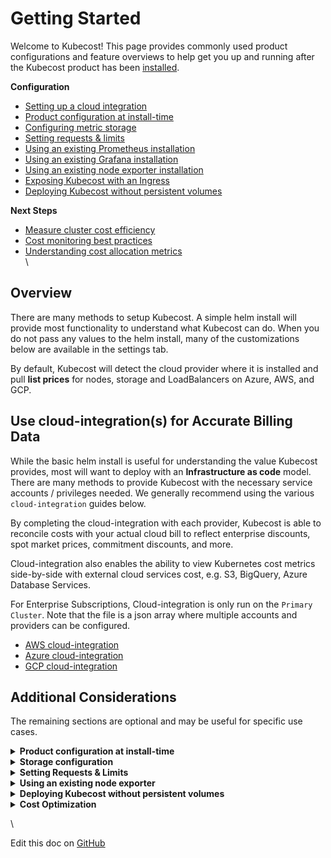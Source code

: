# Getting Started

Welcome to Kubecost! This page provides commonly used product configurations and feature overviews to help get you up and running after the Kubecost product has been [installed](http://kubecost.com/install).

**Configuration**

* [Setting up a cloud integration](getting-started.md#cloud-integration)
* [Product configuration at install-time](getting-started.md#install-configs)
* [Configuring metric storage](getting-started.md#storage-config)
* [Setting requests & limits](getting-started.md#requests-limits)
* [Using an existing Prometheus installation](https://guide.kubecost.com/hc/en-us/articles/4407595941015-Custom-Prometheus)
* [Using an existing Grafana installation](https://guide.kubecost.com/hc/en-us/articles/6605291944087-Grafana-Configuration-Guide)
* [Using an existing node exporter installation](getting-started.md#node-exporter)
* [Exposing Kubecost with an Ingress](https://guide.kubecost.com/hc/en-us/articles/4407601820055-Ingress-Examples)
* [Deploying Kubecost without persistent volumes](getting-started.md#no-pvs)

**Next Steps**

* [Measure cluster cost efficiency](getting-started.md#cluster-efficiency)
* [Cost monitoring best practices](http://blog.kubecost.com/blog/cost-monitoring/)
* [Understanding cost allocation metrics](cost-allocation.md)\
  \


## Overview

There are many methods to setup Kubecost. A simple helm install will provide most functionality to understand what Kubecost can do. When you do not pass any values to the helm install, many of the customizations below are available in the settings tab.

By default, Kubecost will detect the cloud provider where it is installed and pull **list prices** for nodes, storage and LoadBalancers on Azure, AWS, and GCP.

## Use cloud-integration(s) for Accurate Billing Data <a href="#cloud-integration" id="cloud-integration"></a>

While the basic helm install is useful for understanding the value Kubecost provides, most will want to deploy with an **Infrastructure as code** model. There are many methods to provide Kubecost with the necessary service accounts / privileges needed. We generally recommend using the various `cloud-integration` guides below.

By completing the cloud-integration with each provider, Kubecost is able to reconcile costs with your actual cloud bill to reflect enterprise discounts, spot market prices, commitment discounts, and more.

Cloud-integration also enables the ability to view Kubernetes cost metrics side-by-side with external cloud services cost, e.g. S3, BigQuery, Azure Database Services.

For Enterprise Subscriptions, Cloud-integration is only run on the `Primary Cluster`. Note that the file is a json array where multiple accounts and providers can be configured.

* [AWS cloud-integration](aws-cloud-integrations.md)
* [Azure cloud-integration](azure-out-of-cluster.md)
* [GCP cloud-integration](gcp-out-of-cluster.md)

## Additional Considerations

The remaining sections are optional and may be useful for specific use cases.

<details>

<summary><strong>Product configuration at install-time</strong></summary>

Kubecost has a number of product configuration options that you can specify at install time in order to minimize the number of settings changes required within the product UI. This makes it simple to redeploy Kubecost. These values can be configured under `kubecostProductConfigs` in our [values.yaml](https://github.com/kubecost/cost-analyzer-helm-chart/blob/bb8bcb570e6c52db2ed603f69691ac8a47ff4a26/cost-analyzer/values.yaml#L335). These parameters are passed to a ConfigMap that Kubecost detects and writes to its /var/configs.

</details>

<details>

<summary><strong>Storage configuration</strong></summary>

The default Kubecost installation comes with a 32Gb persistent volume and a 15-day retention period for Prometheus metrics. This is enough space to retain data for \~300 pods, depending on your exact node and container count. See the Kubecost Helm chart [configuration options](https://github.com/kubecost/cost-analyzer-helm-chart) to adjust both retention period and storage size.

To determine the appropriate disk size, you can use this formula to approximate:

```
needed_disk_space = retention_time_minutes * ingested_samples_per_minutes * bytes_per_sample
```

Where ingested samples can be measured as the average over a recent period, e.g. `sum(avg_over_time(scrape_samples_post_metric_relabeling[24h]))`. On average, Prometheus uses around 1.5-2 bytes per sample. So ingesting 1 million samples per minute and retaining for 15 days (21,600 minutes) would demand around 40 GB. It's recommended to add another 20-30% capacity for headroom and WAL. More info on disk sizing [here](https://prometheus.io/docs/prometheus/latest/storage/#operational-aspects).

**Note:** We do not recommend retaining greater than 30 days of data in Prometheus for larger clusters. For long-term data retention, contact us (support@kubecost.com) about Kubecost with durable storage enabled.

[More info on Kubecost Storage](storage.md)

</details>

<details>

<summary><strong>Setting Requests &#x26; Limits</strong></summary>

It's recommended that users set and/or update resource requests and limits before taking Kubecost into production at scale. These inputs can be configured in the Kubecost [values.yaml](https://github.com/kubecost/cost-analyzer-helm-chart/blob/master/cost-analyzer/values.yaml) for Kubecost modules + subcharts.

The exact recommended values for these parameters depend on the size of your cluster, availability requirements, and usage of the Kubecost product. Suggested values for each container can be found within Kubecost itself on the namespace page. More info on these recommendations is available [here](http://blog.kubecost.com/blog/requests-and-limits/).

In practice, we recommend running Kubecost for up to 7 days on a production cluster and then tuning resource requests/limits based on resource consumption. Reach out any time to support@kubecost.com if we can help give further guidance.

</details>

<details>

<summary><strong>Using an existing node exporter</strong></summary>

For teams already running node exporter on the default port, our bundled node exporter may remain in a `Pending` state. You can optionally use an existing node exporter DaemonSet by setting the `prometheus.nodeExporter.enabled` and `prometheus.serviceAccounts.nodeExporter.create` Kubecost helm chart config options to `false`. More configs options shown [here](https://github.com/kubecost/cost-analyzer-helm-chart). Note: this requires your existing node exporter endpoint to be visible from the namespace where Kubecost is installed.

</details>

<details>

<summary><strong>Deploying Kubecost without persistent volumes</strong></summary>

You may optionally pass the following Helm flags to install Kubecost and its bundled dependencies without any Persistent Volumes. Note any time the Prometheus server pod is restarted then all historical billing data will be lost unless Thanos or other long-term storage is enabled in the Kubecost product.

```
--set prometheus.alertmanager.persistentVolume.enabled=false
--set prometheus.pushgateway.persistentVolume.enabled=false
--set prometheus.server.persistentVolume.enabled=false
--set persistentVolume.enabled=false
```

</details>

<details>

<summary><strong>Cost Optimization</strong></summary>

For teams interested in reducing their Kubernetes costs, we have seen it be beneficial to first understand how provisioned resources have been used. There are two major concepts to start with: pod resource efficiency and cluster idle costs.

1. Resource efficiency over a time window is defined as the resource utilization over that time window versus the resource request over the same time window. It is cost-weighted and defined as followed: ((CPU Usage / CPU Requested) \* CPU Cost) + (RAM Usage / RAM Requested) \* RAM Cost) / (RAM Cost + CPU Cost)) CPU Usage = rate(container\_cpu\_usage\_seconds\_total) over the time window RAM Usage = avg(container\_memory\_working\_set\_bytes) over the time window

Eg: If a pod is requesting 2 CPU and 1Gb, using 500mCPU and 500MB, CPU on the node costs $10/CPU , and RAM on the node costs $1/GB, we have ((0.5/2) \* 20 + (0.5/1) \* 1) / (20 + 1) = 5.5 / 21 = 26% 2. Idle Cost is defined as the difference between the cost of allocated resources and the cost of the hardware they run on. Allocation is defined as the max of usage and requests. So, idle costs can also be thought of as the cost of the space that the kubernetes scheduler could add pods without disrupting any workloads in but is not currently. Idle can be charged back to pods on a cost-weighted basis or viewed as a separate line item.

The most common pattern fo cost reduction is to ask service owners to tune the efficiency of their pods, then reclaiming space by setting target idle costs. The Kubecost product (Cluster Overview page) provides a view into this data for an initial assessment of resource efficiency and the cost of waste.

With an overall understanding of idle spend and resource efficiency, you will have a better sense of where to focus efforts for efficiency gains. Each resource type can now be tuned for your business. Most teams we’ve seen end up targeting idle in the following ranges.

* CPU: 50%-65%
* Memory: 45%-60%
* Storage: 65%-80%

Target figures are highly dependent on the predictability and distribution of your resource usage (e.g. P99 vs median), the impact of high utilization on your core product/business metrics, and more. While too low resource utilization is wasteful, too high utilization can lead to latency increases, reliability issues, and other negative behavior.

Efficiency targets can depend on the SLAs of the application-- see our notes on [request right-sizing](https://github.com/kubecost/docs/blob/main/api-request-right-sizing.md) for more details.

</details>

\


Edit this doc on [GitHub](https://github.com/kubecost/docs/blob/main/getting-started.md)
